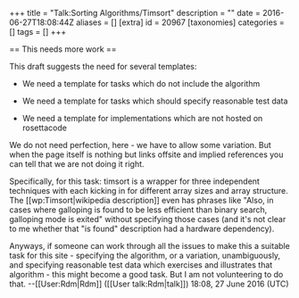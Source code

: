 +++
title = "Talk:Sorting Algorithms/Timsort"
description = ""
date = 2016-06-27T18:08:44Z
aliases = []
[extra]
id = 20967
[taxonomies]
categories = []
tags = []
+++

== This needs more work ==

This draft suggests the need for several templates:

* We need a template for tasks which do not include the algorithm

* We need a template for tasks which should specify reasonable test data

* We need a template for implementations which are not hosted on rosettacode

We do not need perfection, here - we have to allow some variation. But when the page itself is nothing but links offsite and implied references you can tell that we are not doing it right.

Specifically, for this task: timsort is a wrapper for three independent techniques with each kicking in for different array sizes and array structure. The [[wp:Timsort|wikipedia description]] even has phrases like "Also, in cases where galloping is found to be less efficient than binary search, galloping mode is exited" without specifying those cases (and it's not clear to me whether that "is found" description had a hardware dependency).

Anyways, if someone can work through all the issues to make this a suitable task for this site - specifying the algorithm, or a variation, unambiguously, and specifying reasonable test data which exercises and illustrates that algorithm - this might become a good task. But I am not volunteering to do that. --[[User:Rdm|Rdm]] ([[User talk:Rdm|talk]]) 18:08, 27 June 2016 (UTC)
